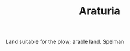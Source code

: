 ---
title: Araturia
letter: A
permalink: "/definitions/araturia.html"
body: Land suitable for the plow; arable land. Spelman
published_at: '2018-07-07'
source: Black's Law Dictionary
layout: post
---